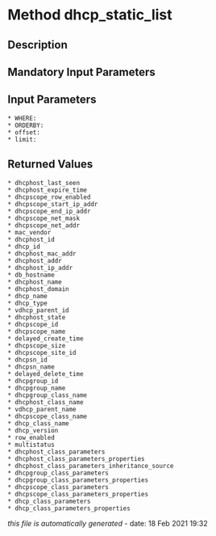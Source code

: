 # Method dhcp_static_list

## Description
	

## Mandatory Input Parameters

## Input Parameters
	* WHERE:
	* ORDERBY:
	* offset:
	* limit:

## Returned Values
	* dhcphost_last_seen
	* dhcphost_expire_time
	* dhcpscope_row_enabled
	* dhcpscope_start_ip_addr
	* dhcpscope_end_ip_addr
	* dhcpscope_net_mask
	* dhcpscope_net_addr
	* mac_vendor
	* dhcphost_id
	* dhcp_id
	* dhcphost_mac_addr
	* dhcphost_addr
	* dhcphost_ip_addr
	* db_hostname
	* dhcphost_name
	* dhcphost_domain
	* dhcp_name
	* dhcp_type
	* vdhcp_parent_id
	* dhcphost_state
	* dhcpscope_id
	* dhcpscope_name
	* delayed_create_time
	* dhcpscope_size
	* dhcpscope_site_id
	* dhcpsn_id
	* dhcpsn_name
	* delayed_delete_time
	* dhcpgroup_id
	* dhcpgroup_name
	* dhcpgroup_class_name
	* dhcphost_class_name
	* vdhcp_parent_name
	* dhcpscope_class_name
	* dhcp_class_name
	* dhcp_version
	* row_enabled
	* multistatus
	* dhcphost_class_parameters
	* dhcphost_class_parameters_properties
	* dhcphost_class_parameters_inheritance_source
	* dhcpgroup_class_parameters
	* dhcpgroup_class_parameters_properties
	* dhcpscope_class_parameters
	* dhcpscope_class_parameters_properties
	* dhcp_class_parameters
	* dhcp_class_parameters_properties


*this file is automatically generated* - date: 18 Feb 2021 19:32